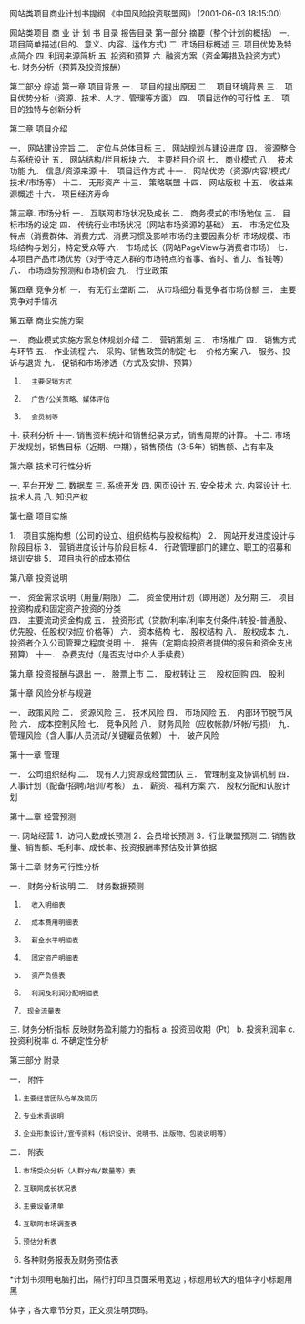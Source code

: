 网站类项目商业计划书提纲
《中国风险投资联盟网》 (2001-06-03 18:15:00)

网站类项目
商 业 计 划 书
目录
报告目录
第一部分  摘要（整个计划的概括）
一.    项目简单描述(目的、意义、内容、运作方式)
二.    市场目标概述
三.    项目优势及特点简介
四.    利润来源简析
五.    投资和预算
六.    融资方案（资金筹措及投资方式）
七.    财务分析（预算及投资报酬）

第二部分  综述
第一章          项目背景
一．  项目的提出原因
二．  项目环境背景
三．  项目优势分析（资源、技术、人才、管理等方面）
四．  项目运作的可行性
五．  项目的独特与创新分析

第二章          项目介绍

一．  网站建设宗旨
二．  定位与总体目标
三．  网站规划与建设进度
四．  资源整合与系统设计
五．  网站结构/栏目板块
六．  主要栏目介绍
七．  商业模式
八．  技术功能
九．  信息/资源来源
十．  项目运作方式
十一．       网站优势（资源/内容/模式/技术/市场等）
十二．       无形资产
十三．       策略联盟
十四．       网站版权
十五．       收益来源概述
十六．       项目经济寿命

第三章.           市场分析
一．  互联网市场状况及成长
二．  商务模式的市场地位
三．  目标市场的设定
四．  传统行业市场状况（网站市场资源的基础）
五．  市场定位及特点（消费群体、消费方式、消费习惯及影响市场的主要因素分析
市场规模、市场结构与划分，特定受众等
六．  市场成长（网站PageView与消费者市场）
七．  本项目产品市场优势（对于特定人群的市场特点的省事、省时、省力、省钱等）
八．  市场趋势预测和市场机会
九．  行业政策

 第四章  竞争分析
一．  有无行业垄断
二．  从市场细分看竞争者市场份额
三．  主要竞争对手情况

第五章  商业实施方案

一．  商业模式实施方案总体规划介绍
二．  营销策划
三．  市场推广
四．  销售方式与环节
五．  作业流程
六．  采购、销售政策的制定
七．  价格方案
八．  服务、投诉与退货
九．  促销和市场渗透（方式及安排、预算）
1.       主要促销方式
2.       广告/公关策略、媒体评估
3.       会员制等
十. 获利分析
十一. 销售资料统计和销售纪录方式，销售周期的计算。
十二. 市场开发规划，销售目标（近期、中期），销售预估（3-5年）销售额、占有率及
 
第六章      技术可行性分析

一.    平台开发
二.    数据库
三.    系统开发
四.    网页设计
五.    安全技术
六.    内容设计
七.    技术人员
八.    知识产权
 
第七章 项目实施

1．  项目实施构想（公司的设立、组织结构与股权结构）
2．  网站开发进度设计与阶段目标
3．  营销进度设计与阶段目标
4．  行政管理部门的建立、职工的招募和培训安排
5．  项目执行的成本预估

第八章 投资说明 

一．  资金需求说明（用量/期限）
二．  资金使用计划（即用途）及分期
三．  项目投资构成和固定资产投资的分类    
四．  主要流动资金构成
五．  投资形式（贷款/利率/利率支付条件/转股-普通股、优先股、任股权/对应
价格等）
六．  资本结构
七．  股权结构
八．  股权成本
九．  投资者介入公司管理之程度说明
十．  报告（定期向投资者提供的报告和资金支出预算）
十一．    杂费支付（是否支付中介人手续费）

第九章   投资报酬与退出
一．  股票上市
二．  股权转让
三．  股权回购
四．  股利

第十章  风险分析与规避

一．  政策风险
二．  资源风险
三．  技术风险
四．  市场风险
五．  内部环节脱节风险
六．  成本控制风险
七．  竞争风险
八．  财务风险（应收帐款/坏帐/亏损）
九．  管理风险（含人事/人员流动/关键雇员依赖）
十．  破产风险

第十一章  管理

一．  公司组织结构
二．  现有人力资源或经营团队
三．  管理制度及协调机制
四．  人事计划（配备/招聘/培训/考核）
五．  薪资、福利方案
六．  股权分配和认股计划

第十二章  经营预测

一.    网站经营
1．访问人数成长预测
2．会员增长预测
3．行业联盟预测
二. 销售数量、销售额、毛利率、成长率、投资报酬率预估及计算依据

第十三章  财务可行性分析

一．  财务分析说明
二．  财务数据预测
1.       收入明细表
2.       成本费用明细表
3.       薪金水平明细表
4.       固定资产明细表
5.       资产负债表
6.       利润及利润分配明细表
7.      现金流量表
三.   财务分析指标
反映财务盈利能力的指标
a.       投资回收期（Pt）
b.       投资利润率
c.       投资利税率
d.     不确定性分析

第三部分  附录

一．  附件
1.     主要经营团队名单及简历
2.     专业术语说明
3.     企业形象设计/宣传资料（标识设计、说明书、出版物、包装说明等）

二．  附表
1.     市场受众分析（人群分布/数量等）表
2.     互联网成长状况表
3.     主要设备清单
4.     互联网市场调查表
5.     预估分析表
6.    各种财务报表及财务预估表
 
*计划书须用电脑打出，隔行打印且页面采用宽边；标题用较大的粗体字小标题用黑

  体字；各大章节分页，正文须注明页码。